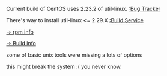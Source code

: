 
Current build of CentOS uses 2.23.2 of util-linux. [:Bug Tracker](https://bugs.centos.org/view.php?id=15170)

There's way to install util-linux <= 2.29.X [:Build Service](https://cbs.centos.org/koji/packageinfo?packageID=146)

[-> rpm info](https://cbs.centos.org/koji/rpminfo?rpmID=81561)

[-> Build info](https://cbs.centos.org/koji/buildinfo?buildID=15169)

some of basic unix tools were missing a lots of options

this might break the system :( you never know.



